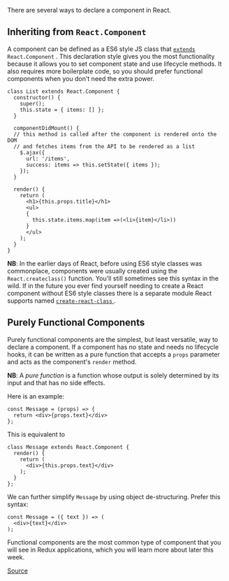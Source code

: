 There are several ways to declare a component in React.

## Inheriting from `React.Component`

A component can be defined as a ES6 style JS class that [ `extends` ](https://developer.mozilla.org/en-US/docs/Web/JavaScript/Reference/Classes/extends) `React.Component` . This declaration style gives you the most functionality because it allows you to set component state and use lifecycle methods. It also requires more boilerplate code, so you should prefer functional components when you don't need the extra power.

    class List extends React.Component {
      constructor() {
        super();
        this.state = { items: [] };
      }

      componentDidMount() {
      // this method is called after the component is rendered onto the DOM
      // and fetches items from the API to be rendered as a list
        $.ajax({
          url: '/items',
          success: items => this.setState({ items });
        });
      }

      render() {
        return (
          <h1>{this.props.title}</h1>
          <ul>
          {
            this.state.items.map(item =>(<li>{item}</li>))
          }
          </ul>
        );
      }
    }

**NB**: In the earlier days of React, before using ES6 style classes was commonplace, components were usually created using the `React.createclass()` function. You'll still sometimes see this syntax in the wild. If in the future you ever find yourself needing to create a React component without ES6 style classes there is a separate module React supports named [ `create-react-class` ](https://reactjs.org/docs/react-without-es6.html).

## Purely Functional Components

Purely functional components are the simplest, but least versatile, way to declare a component. If a component has no state and needs no lifecycle hooks, it can be written as a pure function that accepts a `props` parameter and acts as the component's `render` method.

**NB**: A _pure function_ is a function whose output is solely determined by its input and that has no side effects.

Here is an example:

    const Message = (props) => {
      return <div>{props.text}</div>
    };

This is equivalent to

    class Message extends React.Component {
      render() {
        return (
          <div>{this.props.text}</div>
        );
      }
    };

We can further simplify `Message` by using object de-structuring. Prefer this syntax:

    const Message = ({ text }) => (
      <div>{text}</div>
    );

Functional components are the most common type of component that you will see in Redux applications, which you will learn more about later this week.

[Source](https://open.appacademy.io/learn/full-stack-online/react/declaration)
